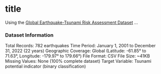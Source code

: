 # title

Using the [Global Earthquake-Tsunami Risk Assessment Dataset](https://www.kaggle.com/datasets/ahmeduzaki/global-earthquake-tsunami-risk-assessment-dataset?resource=download) 
...

### Dataset Information

Total Records: 782 earthquakes
Time Period: January 1, 2001 to December 31, 2022 (22 years)
Geographic Coverage: Global (Latitude: -61.85° to 71.63°, Longitude: -179.97° to 179.66°)
File Format: CSV
File Size: ~41KB
Missing Values: None (100% complete dataset)
Target Variable: Tsunami potential indicator (binary classification)
